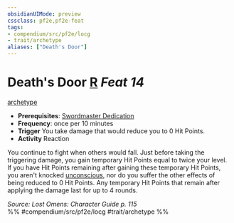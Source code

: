 ```yaml
---
obsidianUIMode: preview
cssclass: pf2e,pf2e-feat
tags:
- compendium/src/pf2e/locg
- trait/archetype
aliases: ["Death's Door"]
---
```

# Death's Door  [R](rules/core-rulebook/chapter-9-playing-the-game.md#Actions "Reaction") *Feat 14*  
[archetype](rules/traits/archetype.md)  

- **Prerequisites**: [Swordmaster Dedication](compendium/feats/swordmaster-dedication-locg.md)
- **Frequency**: once per 10 minutes
- **Trigger** You take damage that would reduce you to 0 Hit Points.
- **Activity** Reaction

You continue to fight when others would fall. Just before taking the triggering damage, you gain temporary Hit Points equal to twice your level. If you have Hit Points remaining after gaining these temporary Hit Points, you aren't knocked [unconscious](rules/conditions.md#Unconscious), nor do you suffer the other effects of being reduced to 0 Hit Points. Any temporary Hit Points that remain after applying the damage last for up to 4 rounds.

*Source: Lost Omens: Character Guide p. 115*  
%% #compendium/src/pf2e/locg #trait/archetype %%
